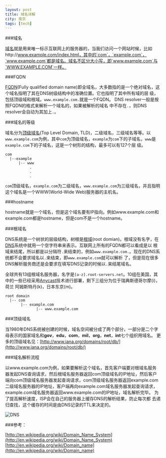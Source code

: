 ```yaml
---
layout: post
title: 域名详解
city: 南京
tags: [tech]
---
```


###域名

[域名]就是用来唯一标示互联网上的服务器的，当我们访问一个网站时候，比如http://www.example.com/index.html，其中的`com`，`example.com`，`www.example.com`都是域名。域名不区分大小写，即`www.example.com`与`WWW.EXAMPLE.COM`一样。

###FQDN

[FQDN][1](Fully qualified domain name)即全域名，大多数指的是一个绝对域名，这个域名指明了其在DNS树级结构中的准确位置。它也指明了其中所有域的层 级，包括顶级域和根域。`www.example.com.`就是一个FQDN。 DNS resolver一般是按照FQDN的格式来解析一个域名的，如果被解析的域名 中不存在`.`，则DNS resolver会自动为其加上`.`。

###域名的等级

域名分为[顶级域名][2](Top Level Domain, TLD)，二级域名，三级域名等等。以`www.example.com`为例，其中`com`为顶级域名，`example`为`com`下的子域名，`www`是`example.com`下的子域名，这是一个树形的结构，最多可以有127个层 级。

	com
	  |--example
	      |-- www
	           .
	           .
	           .



`com`顶级域名，`example.com`为二级域名，`www.example.com`为三级域名，并且指明这个域名是一个WWW(World-Wide Web)服务器的主机名。

###hostname

hostname就是一个域名，但是这个域名要有IP指向。例如www.example.com和example.com都是hostname，但是com不是一个hostname。

###根域名

DNS系统是一个树状的层级结构，树根是[根域][3](root domian)。根域没有名字，在[DNS]系统中就用一个空字符串来表示。互联网上所有的FQDN都可以看成是以 根域来结尾，所以都是以分隔符`.`来结束的，例如`www.example.com.`。现在的DNS系统都不会要求域名以`.`来结束，即`www.example.com`就可以解析 了，但是现在很多DNS解析服务商还是会要求在填写DNS记录的时候以`.`来结尾域名。

全球共有13组根域名服务器，名字是`[a-z].root-servers.net`。10组在美国，其中的一些已经采用[Anycast]技术进行部署，剩下三组分为位于瑞典斯德哥尔摩(i)，荷兰 阿姆斯特丹(k)，日本东京(m)。

	root domain
	  |-- com
	       |-- example.com
	              |-- www.example.com

###顶级域名

当1980年DNS系统被创建的时候，域名空间被分成了两个部分，一部分是二个字母表示的国家域名和**gov**，**edu**，**com**，**mil**，**org**，**net**，**int**七个组织用域名。 更多的顶级域名见：[http://www.iana.org/domains/root/db/](http://www.iana.org/domains/root/db/)

###域名解析流程

以www.example.com为例，如果要解析这个域名，首先客户端要对根域名服务 器发起DNS查询请求，然后根域名服务器返回com顶级域名的IP地址，然后客户 端向com顶级域名服务器发起查询请求，com顶级域名服务器返回example.com 二级域名服务器的IP地址，客户端再向example.com域名服务器发起查询请求， example.com域名服务器返回www.example.com的IP地址，域名解析完毕。 为了提高解析速度，ISP会在自己的服务器上缓存DNS的解析结果，防止每次都 去递归查找，这个缓存的时间是由DNS记录的TTL来决定的。

![DNS](http://upload.wikimedia.org/wikipedia/commons/7/77/An_example_of_theoretical_DNS_recursion.svg "DNS")

###参考：

[http://en.wikipedia.org/wiki/Domain_Name_System](http://en.wikipedia.org/wiki/Domain_Name_System)    
[http://en.wikipedia.org/wiki/Domain_name](http://en.wikipedia.org/wiki/Domain_name)     


[域名]: http://en.wikipedia.org/wiki/Domain_name
[1]: http://en.wikipedia.org/wiki/FQDN "Fully qualified domain name"
[2]: http://en.wikipedia.org/wiki/TLD "Top Level Domain"
[3]: http://en.wikipedia.org/wiki/DNS_root_zone "root domain"
[DNS]: http://en.wikipedia.org/wiki/Domain_Name_System
[Anycast]: http://en.wikipedia.org/wiki/Anycast